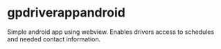 # gpdriverappandroid

Simple android app using webview. Enables drivers access to schedules and needed contact information.
